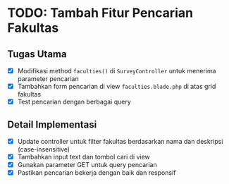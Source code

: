 # TODO: Tambah Fitur Pencarian Fakultas

## Tugas Utama
- [x] Modifikasi method `faculties()` di `SurveyController` untuk menerima parameter pencarian
- [x] Tambahkan form pencarian di view `faculties.blade.php` di atas grid fakultas
- [x] Test pencarian dengan berbagai query

## Detail Implementasi
- [x] Update controller untuk filter fakultas berdasarkan nama dan deskripsi (case-insensitive)
- [x] Tambahkan input text dan tombol cari di view
- [x] Gunakan parameter GET untuk query pencarian
- [x] Pastikan pencarian bekerja dengan baik dan responsif
